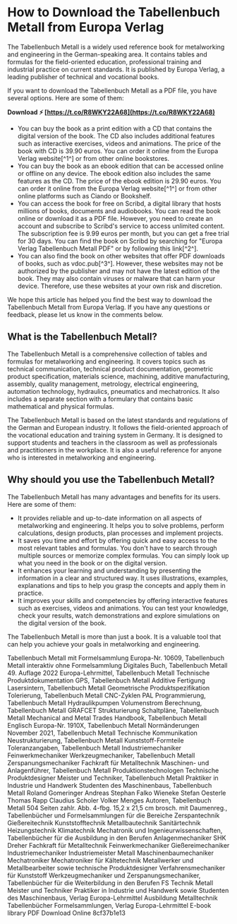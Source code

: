 # How to Download the Tabellenbuch Metall from Europa Verlag
 
The Tabellenbuch Metall is a widely used reference book for metalworking and engineering in the German-speaking area. It contains tables and formulas for the field-oriented education, professional training and industrial practice on current standards. It is published by Europa Verlag, a leading publisher of technical and vocational books.
 
If you want to download the Tabellenbuch Metall as a PDF file, you have several options. Here are some of them:
 
**Download ⚡ [https://t.co/R8WKY22A68](https://t.co/R8WKY22A68)**


 
- You can buy the book as a print edition with a CD that contains the digital version of the book. The CD also includes additional features such as interactive exercises, videos and animations. The price of the book with CD is 39.90 euros. You can order it online from the Europa Verlag website[^1^] or from other online bookstores.
- You can buy the book as an ebook edition that can be accessed online or offline on any device. The ebook edition also includes the same features as the CD. The price of the ebook edition is 29.90 euros. You can order it online from the Europa Verlag website[^1^] or from other online platforms such as Ciando or Bookshelf.
- You can access the book for free on Scribd, a digital library that hosts millions of books, documents and audiobooks. You can read the book online or download it as a PDF file. However, you need to create an account and subscribe to Scribd's service to access unlimited content. The subscription fee is 9.99 euros per month, but you can get a free trial for 30 days. You can find the book on Scribd by searching for "Europa Verlag Tabellenbuch Metall PDF" or by following this link[^2^].
- You can also find the book on other websites that offer PDF downloads of books, such as vdoc.pub[^3^]. However, these websites may not be authorized by the publisher and may not have the latest edition of the book. They may also contain viruses or malware that can harm your device. Therefore, use these websites at your own risk and discretion.

We hope this article has helped you find the best way to download the Tabellenbuch Metall from Europa Verlag. If you have any questions or feedback, please let us know in the comments below.
  
## What is the Tabellenbuch Metall?
 
The Tabellenbuch Metall is a comprehensive collection of tables and formulas for metalworking and engineering. It covers topics such as technical communication, technical product documentation, geometric product specification, materials science, machining, additive manufacturing, assembly, quality management, metrology, electrical engineering, automation technology, hydraulics, pneumatics and mechatronics. It also includes a separate section with a formulary that contains basic mathematical and physical formulas.
 
The Tabellenbuch Metall is based on the latest standards and regulations of the German and European industry. It follows the field-oriented approach of the vocational education and training system in Germany. It is designed to support students and teachers in the classroom as well as professionals and practitioners in the workplace. It is also a useful reference for anyone who is interested in metalworking and engineering.
  
## Why should you use the Tabellenbuch Metall?
 
The Tabellenbuch Metall has many advantages and benefits for its users. Here are some of them:

- It provides reliable and up-to-date information on all aspects of metalworking and engineering. It helps you to solve problems, perform calculations, design products, plan processes and implement projects.
- It saves you time and effort by offering quick and easy access to the most relevant tables and formulas. You don't have to search through multiple sources or memorize complex formulas. You can simply look up what you need in the book or on the digital version.
- It enhances your learning and understanding by presenting the information in a clear and structured way. It uses illustrations, examples, explanations and tips to help you grasp the concepts and apply them in practice.
- It improves your skills and competencies by offering interactive features such as exercises, videos and animations. You can test your knowledge, check your results, watch demonstrations and explore simulations on the digital version of the book.

The Tabellenbuch Metall is more than just a book. It is a valuable tool that can help you achieve your goals in metalworking and engineering.
 
Tabellenbuch Metall mit Formelsammlung Europa-Nr. 10609,  Tabellenbuch Metall interaktiv ohne Formelsammlung Digitales Buch,  Tabellenbuch Metall 49. Auflage 2022 Europa-Lehrmittel,  Tabellenbuch Metall Technische Produktdokumentation GPS,  Tabellenbuch Metall Additive Fertigung Lasersintern,  Tabellenbuch Metall Geometrische Produktspezifikation Tolerierung,  Tabellenbuch Metall CNC-Zyklen PAL Programmierung,  Tabellenbuch Metall Hydraulikpumpen Volumenstrom Berechnung,  Tabellenbuch Metall GRAFCET Strukturierung Schaltpläne,  Tabellenbuch Metall Mechanical and Metal Trades Handbook,  Tabellenbuch Metall Englisch Europa-Nr. 1910X,  Tabellenbuch Metall Normänderungen November 2021,  Tabellenbuch Metall Technische Kommunikation Neustrukturierung,  Tabellenbuch Metall Kunststoff-Formteile Toleranzangaben,  Tabellenbuch Metall Industriemechaniker Feinwerkmechaniker Werkzeugmechaniker,  Tabellenbuch Metall Zerspanungsmechaniker Fachkraft für Metalltechnik Maschinen- und Anlagenführer,  Tabellenbuch Metall Produktionstechnologen Technische Produktdesigner Meister und Techniker,  Tabellenbuch Metall Praktiker in Industrie und Handwerk Studenten des Maschinenbaus,  Tabellenbuch Metall Roland Gomeringer Andreas Stephan Falko Wieneke Stefan Oesterle Thomas Rapp Claudius Scholer Volker Menges Autoren,  Tabellenbuch Metall 504 Seiten zahlr. Abb. 4-fbg. 15,2 x 21,5 cm brosch. mit Daumenreg.,  Tabellenbücher und Formelsammlungen für die Bereiche Zerspantechnik Gießereitechnik Kunststofftechnik Metallbautechnik Sanitärtechnik Heizungstechnik Klimatechnik Mechatronik und Ingenieurwissenschaften,  Tabellenbücher für die Ausbildung in den Berufen Anlagenmechaniker SHK Dreher Fachkraft für Metalltechnik Feinwerkmechaniker Gießereimechaniker Industriemechaniker Industriemeister Metall Maschinenbaumechaniker Mechatroniker Mechatroniker für Kältetechnik Metallwerker und Metallbearbeiter sowie technische Produktdesigner Verfahrensmechaniker für Kunststoff Werkzeugmechaniker und Zerspanungsmechaniker,  Tabellenbücher für die Weiterbildung in den Berufen FS Technik Metall Meister und Techniker Praktiker in Industrie und Handwerk sowie Studenten des Maschinenbaus,  Verlag Europa-Lehrmittel Ausbildung Metalltechnik Tabellenbücher Formelsammlungen,  Verlag Europa-Lehrmittel E-book library PDF Download Online
 8cf37b1e13
 
